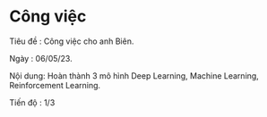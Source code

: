 # Công việc 
Tiêu đề :   Công việc cho anh Biên.

Ngày    :   06/05/23.

Nội dung:   Hoàn thành 3 mô hình Deep Learning, Machine Learning, Reinforcement Learning.

Tiến độ : 1/3
